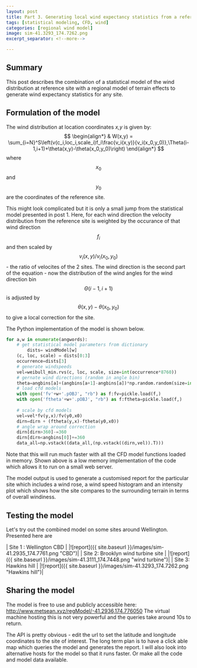 ```yaml
---
layout: post
title: Part 3. Generating local wind expectancy statistics from a reference windrose and a regional CFD model
tags: [statistical modeling, CFD, wind]
categories: [regional wind model]
image: sim-41.3293_174.7262.png
excerpt_separator: <!--more-->

---
```


## Summary

This post describes the combination of a statistical model of the wind distribution at reference site with a regional model of terrain effects to generate wind expectancy statistics for any site. <!--more-->

## Formulation of the model

The wind distribution at location coordinates _x,y_ is given by:
$$
\begin{align*}
  & W(x,y) = \sum_{i=N}^S\left(v(c_i,loc_i,scale_i)f_i\frac{v_i(x,y)}{v_i(x_0,y_0)},\Theta(i-1,i+1)+\theta(x,y)-\theta(x_0,y_0)\right)
\end{align*}
$$
where $$x_0$$ and $$y_0$$ are the coordinates of the reference site.

This might look complicated but it is only a small jump from the statistical model presented in post 1. Here, for each wind direction the velocity distribution from the reference site is weighted by the occurance of that wind direction $$f_i$$ and then scaled by $$v_i(x,y)/v_i(x_0,y_0)$$ - the ratio of velocites of the 2 sites. The wind direction is the second part of the equation - now the distribution of the wind angles for the wind direction bin $$\Theta(i-1,i+1)$$ is adjusted by $$\theta(x,y)-\theta(x_0,y_0)$$ to give a local correction for the site.

The Python implementation of the model is shown below.
```python
for a,w in enumerate(angwords):
    # get statistical model parameters from dictionary
		dists= windModel[w] 
    (c, loc, scale) = dists[0:3]
    occurrence=dists[3]
    # generate windspeeds
    vel=weibull_min.rvs(c, loc, scale, size=int(occurrence*8760))
    # gernate wind directions (random in angle bin)
    theta=angbins[a]+(angbins[a+1]-angbins[a])*np.random.random(size=int(dists[3]*8760))        
    # load cfd models
    with open('fv'+w+'.pOBJ', "rb") as f:fv=pickle.load(f,)
    with open('ftheta'+w+'.pOBJ', "rb") as f:ftheta=pickle.load(f,)
    
    # scale by cfd models
    vel=vel*fv(y,x)/fv(y0,x0)
    dirn=dirn + (ftheta(y,x)-ftheta(y0,x0))
    # angle wrap around correction
    dirn[dirn>360]-=360
    dirn[dirn<angbins[0]]+=360
    data_all=np.vstack((data_all,(np.vstack((dirn,vel)).T)))    
```

Note that this will run much faster with all the CFD model functions loaded in memory. Shown above is a low memory implementation of the code which allows it to run on a small web server.

The model output is used to generate a customised report for the particular site which includes a wind rose, a wind speed histogram and an intensity plot which shows how the site compares to the surrounding terrain in terms of overall windiness.

## Testing the model

Let's try out the combined model on some sites around Wellington. Presented here are 

| Site 1 : Wellington CBD |
|![report]({{ site.baseurl }}/images/sim-41.2935_174.7761.png "CBD")|
| Site 2: Brooklyn wind turbine site |
|![report]({{ site.baseurl }}/images/sim-41.3111_174.7448.png "wind turbine")|
| Site 3: Hawkins hill |
|![report]({{ site.baseurl }}/images/sim-41.3293_174.7262.png "Hawkins hill")|


## Sharing the model

The model is free to use and publicly accessible here: http://www.metsean.xyz/regModel/-41.2936,174.776050
The virtual machine hosting this is not very powerful and the queries take around 10s to return. 

The API is pretty obvious - edit the url to set the latitude and longitude coordinates to the site of interest. The long term plan is to have a click able map which queries the model and generates the report. I will also look into alternative hosts for the model so that it runs faster. Or make all the code and model data available.
